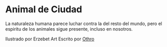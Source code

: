 Animal de Ciudad
===

La naturaleza humana parece luchar contra la del resto del mundo,
pero el espiritu de los animales sigue presente, incluso en nosotros.

Ilustrado por Erzebet Art
Escrito por [Othro](/creadores)